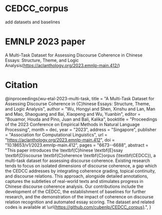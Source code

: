 # CEDCC_corpus

add datasets and baselines

# EMNLP 2023 paper
A Multi-Task Dataset for Assessing Discourse Coherence in Chinese Essays: Structure, Theme, and Logic Analysis(https://aclanthology.org/2023.emnlp-main.412/)

# Citation

@inproceedings{wu-etal-2023-multi-task,
    title = "A Multi-Task Dataset for Assessing Discourse Coherence in {C}hinese Essays: Structure, Theme, and Logic Analysis",
    author = "Wu, Hongyi  and
      Shen, Xinshu  and
      Lan, Man  and
      Mao, Shaoguang  and
      Bai, Xiaopeng  and
      Wu, Yuanbin",
    editor = "Bouamor, Houda  and
      Pino, Juan  and
      Bali, Kalika",
    booktitle = "Proceedings of the 2023 Conference on Empirical Methods in Natural Language Processing",
    month = dec,
    year = "2023",
    address = "Singapore",
    publisher = "Association for Computational Linguistics",
    url = "https://aclanthology.org/2023.emnlp-main.412",
    doi = "10.18653/v1/2023.emnlp-main.412",
    pages = "6673--6688",
    abstract = "This paper introduces the \textbf{C}hinese \textbf{E}ssay \textbf{D}iscourse \textbf{C}oherence \textbf{C}orpus (\textbf{CEDCC}), a multi-task dataset for assessing discourse coherence. Existing research tends to focus on isolated dimensions of discourse coherence, a gap which the CEDCC addresses by integrating coherence grading, topical continuity, and discourse relations. This approach, alongside detailed annotations, captures the subtleties of real-world texts and stimulates progress in Chinese discourse coherence analysis. Our contributions include the development of the CEDCC, the establishment of baselines for further research, and the demonstration of the impact of coherence on discourse relation recognition and automated essay scoring. The dataset and related codes is available at \url{https://github.com/cubenlp/CEDCC_corpus}.",
}
